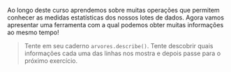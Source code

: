 Ao longo deste curso aprendemos sobre muitas operações que permitem conhecer as medidas estatísticas dos nossos lotes de dados. Agora vamos apresentar uma ferramenta com a qual podemos obter muitas informações ao mesmo tempo!

> Tente em seu caderno `arvores.describe()`. Tente descobrir quais informações cada uma das linhas nos mostra e depois passe para o próximo exercício. 
